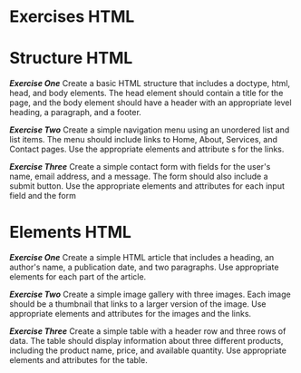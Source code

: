 Exercises HTML
==============

# Structure HTML

***Exercise One***
Create a basic HTML structure that includes a doctype, html, head, and body elements. The
head element should contain a title for the page, and the body element should have a
header with an appropriate level heading, a paragraph, and a footer.

***Exercise Two***
Create a simple navigation menu using an unordered list and list items. The menu should
include links to Home, About, Services, and Contact pages. Use the appropriate elements
and attribute s for the links.

***Exercise Three***
Create a simple contact form with fields for the user's name, email address, and a message.
The form should also include a submit button. Use the appropriate elements and attributes
for each input field and the form

# Elements HTML

***Exercise One***
Create a simple HTML article that includes a heading, an author's name, a publication date,
and two paragraphs. Use appropriate elements for each part of the article.

***Exercise Two***
Create a simple image gallery with three images. Each image should be a thumbnail that
links to a larger version of the image. Use appropriate elements and attributes for the
images and the links.

***Exercise Three***
Create a simple table with a header row and three rows of data. The table should display
information about three different products, including the product name, price, and available
quantity. Use appropriate elements and attributes for the table.